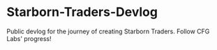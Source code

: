# Starborn-Traders-Devlog
Public devlog for the journey of creating Starborn Traders. Follow CFG Labs'  progress!
